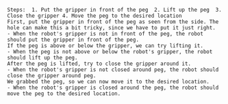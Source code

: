  
    Steps:  1. Put the gripper in front of the peg  2. Lift up the peg  3. Close the gripper 4. Move the peg to the desired location
    First, put the gripper in front of the peg as seen from the side. The hole can make this a bit tricky, since we have to put it just right.
    - When the robot's gripper is not in front of the peg, the robot should put the gripper in front of the peg.
    If the peg is above or below the gripper, we can try lifting it.
    - When the peg is not above or below the robot's gripper, the robot should lift up the peg.
    After the peg is lifted, try to close the gripper around it.
    - When the robot's gripper is not closed around peg, the robot should close the gripper around peg.
    We grabbed the peg, so we can now move it to the desired location.
    - When the robot's gripper is closed around the peg, the robot should move the peg to the desired location.